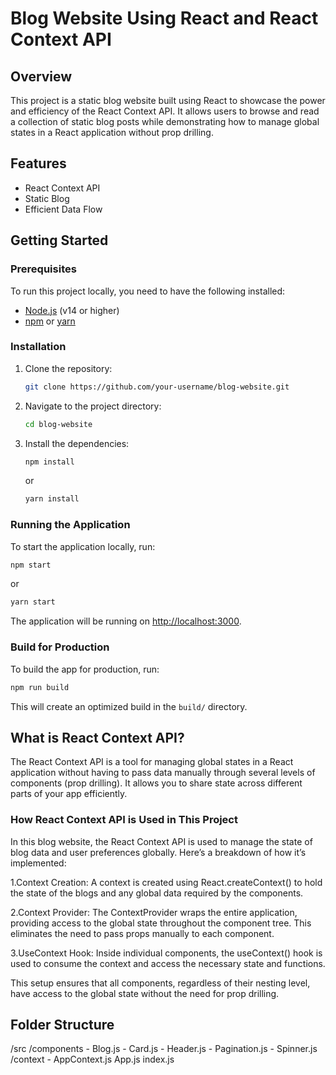 
# Blog Website Using React and React Context API

## Overview

This project is a static blog website built using React to showcase the power and efficiency of the React Context API. It allows users to browse and read a collection of static blog posts while demonstrating how to manage global states in a React application without prop drilling.

## Features

- React Context API
- Static Blog
- Efficient Data Flow

## Getting Started

### Prerequisites

To run this project locally, you need to have the following installed:

- [Node.js](https://nodejs.org/) (v14 or higher)
- [npm](https://www.npmjs.com/) or [yarn](https://yarnpkg.com/)

### Installation

1. Clone the repository:

   ```bash
   git clone https://github.com/your-username/blog-website.git
   ```

2. Navigate to the project directory:

   ```bash
   cd blog-website
   ```

3. Install the dependencies:

   ```bash
   npm install
   ```

   or

   ```bash
   yarn install
   ```

### Running the Application

To start the application locally, run:

```bash
npm start
```

or

```bash
yarn start
```

The application will be running on [http://localhost:3000](http://localhost:3000).

### Build for Production

To build the app for production, run:

```bash
npm run build
```

This will create an optimized build in the `build/` directory.

## What is React Context API?

The React Context API is a tool for managing global states in a React application without having to pass data manually through several levels of components (prop drilling). It allows you to share state across different parts of your app efficiently.

### How React Context API is Used in This Project

In this blog website, the React Context API is used to manage the state of blog data and user preferences globally. Here’s a breakdown of how it’s implemented:

1.Context Creation: A context is created using React.createContext() to hold the state of the blogs and any global data required by the components.

2.Context Provider: The ContextProvider wraps the entire application, providing access to the global state throughout the component tree. This eliminates the need to pass props manually to each component.

3.UseContext Hook: Inside individual components, the useContext() hook is used to consume the context and access the necessary state and functions.

This setup ensures that all components, regardless of their nesting level, have access to the global state without the need for prop drilling.

## Folder Structure
/src
  /components
    - Blog.js
    - Card.js
    - Header.js
    - Pagination.js
    - Spinner.js
  /context
    - AppContext.js
  App.js
  index.js
